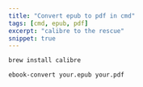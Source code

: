 ```yaml
---
title: "Convert epub to pdf in cmd"
tags: [cmd, epub, pdf]
excerpt: "calibre to the rescue"
snippet: true
---
```




```bash
brew install calibre

ebook-convert your.epub your.pdf
```
